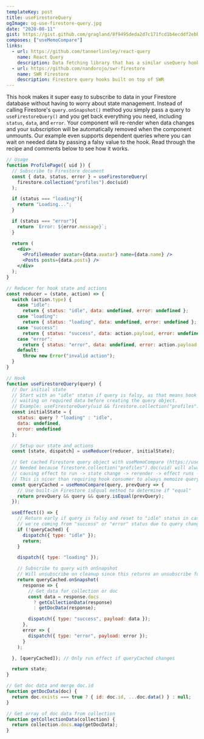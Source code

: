 ```yaml
---
templateKey: post
title: useFirestoreQuery
ogImage: og-use-firestore-query.jpg
date: "2020-08-11"
gist: https://gist.github.com/gragland/8f9495deda2d7c171fcd1b4ecddf2ebb
composes: ["useMemoCompare"]
links:
  - url: https://github.com/tannerlinsley/react-query
    name: React Query
    description: Data fetching library that has a similar useQuery hook and inspired the API for this example.
  - url: https://github.com/nandorojo/swr-firestore
    name: SWR Firestore
    description: Firestore query hooks built on top of SWR
---
```


This hook makes it super easy to subscribe to data in your Firestore database without having to worry about state management. Instead of calling Firestore's `query.onSnapshot()` method you simply pass a query to `useFirestoreQuery()` and you get back everything you need, including `status`, `data`, and `error`. Your component will re-render when data changes and your subscription will be automatically removed when the component unmounts. Our example even supports dependent queries where you can wait on needed data by passing a falsy value to the hook. Read through the recipe and comments below to see how it works.

```jsx
// Usage
function ProfilePage({ uid }) {
  // Subscribe to Firestore document
  const { data, status, error } = useFirestoreQuery(
    firestore.collection("profiles").doc(uid)
  );

  if (status === "loading"){
    return "Loading...";
  }

  if (status === "error"){
    return `Error: ${error.message}`;
  }

  return (
    <div>
      <ProfileHeader avatar={data.avatar} name={data.name} />
      <Posts posts={data.posts} />
    </div>
  );
}

// Reducer for hook state and actions
const reducer = (state, action) => {
  switch (action.type) {
    case "idle":
      return { status: "idle", data: undefined, error: undefined };
    case "loading":
      return { status: "loading", data: undefined, error: undefined };
    case "success":
      return { status: "success", data: action.payload, error: undefined };
    case "error":
      return { status: "error", data: undefined, error: action.payload };
    default:
      throw new Error("invalid action");
  }
}

// Hook
function useFirestoreQuery(query) {
  // Our initial state
  // Start with an "idle" status if query is falsy, as that means hook consumer is
  // waiting on required data before creating the query object.
  // Example: useFirestoreQuery(uid && firestore.collection("profiles").doc(uid))
  const initialState = {
    status: query ? "loading" : "idle",
    data: undefined,
    error: undefined
  };

  // Setup our state and actions
  const [state, dispatch] = useReducer(reducer, initialState);

  // Get cached Firestore query object with useMemoCompare (https://usehooks.com/useMemoCompare)
  // Needed because firestore.collection("profiles").doc(uid) will always being a new object reference
  // causing effect to run -> state change -> rerender -> effect runs -> etc ...
  // This is nicer than requiring hook consumer to always memoize query with useMemo.
  const queryCached = useMemoCompare(query, prevQuery => {
    // Use built-in Firestore isEqual method to determine if "equal"
    return prevQuery && query && query.isEqual(prevQuery);
  });

  useEffect(() => {
    // Return early if query is falsy and reset to "idle" status in case
    // we're coming from "success" or "error" status due to query change.
    if (!queryCached) {
      dispatch({ type: "idle" });
      return;
    }

    dispatch({ type: "loading" });

    // Subscribe to query with onSnapshot
    // Will unsubscribe on cleanup since this returns an unsubscribe function
    return queryCached.onSnapshot(
      response => {
        // Get data for collection or doc
        const data = response.docs
          ? getCollectionData(response)
          : getDocData(response);

        dispatch({ type: "success", payload: data });
      },
      error => {
        dispatch({ type: "error", payload: error });
      }
    );

  }, [queryCached]); // Only run effect if queryCached changes

  return state;
}

// Get doc data and merge doc.id
function getDocData(doc) {
  return doc.exists === true ? { id: doc.id, ...doc.data() } : null;
}

// Get array of doc data from collection
function getCollectionData(collection) {
  return collection.docs.map(getDocData);
}
```
